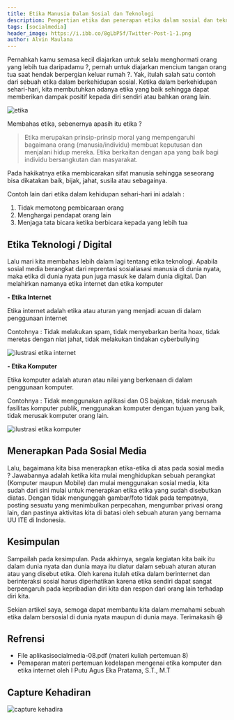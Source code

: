 ```yaml
---
title: Etika Manusia Dalam Sosial dan Teknologi
description: Pengertian etika dan penerapan etika dalam sosial dan teknologi
tags: [socialmedia]
header_image: https://i.ibb.co/8gLbP5f/Twitter-Post-1-1.png
author: Alvin Maulana
---
```


<block-square>
    <template #text>
    Nama            : Alvin Maulana Rhusuli <br>
    NIM             : 2005551014 <br>
    Prodi           : Teknologi Informasi <br>
    Fakultas/Universitas  : Teknik/Universitas Udayana <br>
    Mata Kuliah     : Aplikasi Social Media (A) <br>
    Dosen           : I Putu Agus Eka Pratama, S.T.,M.T. <br>
    </template>
</block-square>

Pernahkah kamu semasa kecil diajarkan untuk selalu menghormati orang yang lebih tua daripadamu ?, pernah untuk diajarkan mencium tangan orang tua saat hendak berpergian keluar rumah ?. Yak, itulah salah satu contoh dari sebuah etika dalam berkehidupan sosial. Ketika dalam berkehidupan sehari-hari, kita membutuhkan adanya etika yang baik sehingga dapat memberikan dampak positif kepada diri sendiri atau bahkan orang lain.

![etika](https://image.freepik.com/free-vector/angel-devil-hovering-thinking-businessman_51635-485.jpg)

Membahas etika, sebenernya apasih itu etika ? 

> Etika merupakan prinsip-prinsip moral yang mempengaruhi bagaimana orang (manusia/individu) membuat keputusan dan menjalani hidup mereka. 
Etika berkaitan dengan apa yang baik bagi individu bersangkutan dan masyarakat.

Pada hakikatnya etika membicarakan sifat manusia sehingga seseorang bisa dikatakan baik, bijak, jahat, susila atau sebagainya.

Contoh lain dari etika dalam kehidupan sehari-hari ini adalah : 
1. Tidak memotong pembicaraan orang
2. Menghargai pendapat orang lain
3. Menjaga tata bicara ketika berbicara kepada yang lebih tua

## Etika Teknologi / Digital

Lalu mari kita membahas lebih dalam lagi tentang etika teknologi. Apabila sosial media berangkat dari reprentasi sosialiasasi manusia di dunia nyata, maka etika di dunia nyata pun juga masuk ke dalam dunia digital. Dan melahirkan namanya etika internet dan etika komputer

**- Etika Internet**

Etika internet adalah etika atau aturan yang menjadi acuan di dalam penggunaan internet 

Contohnya : Tidak melakukan spam, tidak menyebarkan berita hoax, tidak meretas dengan niat jahat, tidak melakukan tindakan cyberbullying

![ilustrasi etika internet](https://media.istockphoto.com/vectors/psychological-counseling-laptop-operator-and-woman-vector-id1208631364?k=6&m=1208631364&s=612x612&w=0&h=s-kjlA50Cbx2FQKUlucTitg30sOdYSCLw0O4d2NwgTM=)


**- Etika Komputer**

Etika komputer adalah aturan atau nilai yang berkenaan di dalam penggunaan komputer.

Contohnya : Tidak menggunakan aplikasi dan OS bajakan, tidak merusah fasilitas komputer publik, menggunakan komputer dengan tujuan yang baik, tidak merusak komputer orang lain.

![ilustrasi etika komputer](https://thumbs.dreamstime.com/b/handwriting-text-writing-code-conduct-concept-meaning-ethics-rules-moral-codes-ethical-principles-values-respect-computer-rece-123903905.jpg)

## Menerapkan Pada Sosial Media

Lalu, bagaimana kita bisa menerapkan etika-etika di atas pada sosial media ? Jawabannya adalah ketika kita mulai menghidupkan sebuah perangkat (Komputer maupun Mobile) dan mulai menggunakan sosial media, kita sudah dari sini mulai untuk menerapkan etika etika yang sudah disebutkan diatas. Dengan tidak mengunggah gambar/foto tidak pada tempatnya, posting sesuatu yang menimbulkan perpecahan, mengumbar privasi orang lain, dan pastinya aktivitas kita di batasi oleh sebuah aturan yang bernama UU ITE di Indonesia. 

## Kesimpulan

Sampailah pada kesimpulan. Pada akhirnya, segala kegiatan kita baik itu dalam dunia nyata dan dunia maya itu diatur dalam sebuah aturan aturan atau yang disebut etika. Oleh karena itulah etika dalam berinternet dan berinteraksi sosial harus diperhatikan karena etika sendiri dapat sangat berpengaruh pada kepribadian diri kita dan respon dari orang lain terhadap diri kita.

Sekian artikel saya, semoga dapat membantu kita dalam memahami sebuah etika dalam bersosial di dunia nyata maupun di dunia maya. Terimakasih 😄

## Refrensi 
- File aplikasisocialmedia-08.pdf (materi kuliah pertemuan 8)
- Pemaparan materi pertemuan kedelapan mengenai etika komputer dan etika internet oleh I Putu Agus Eka Pratama, S.T., M.T

## Capture Kehadiran
![capture kehadira](https://i.ibb.co/nbmpQNH/Screenshot-20201022-135100.png)
